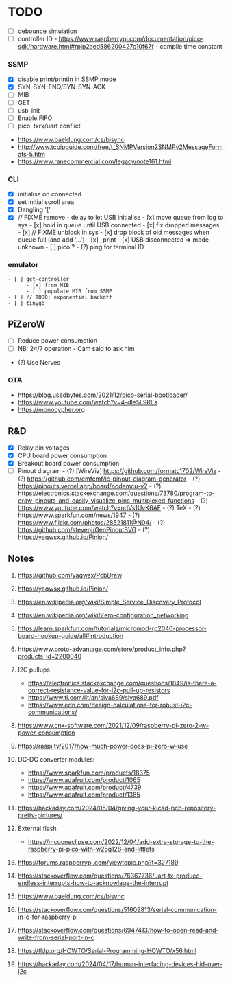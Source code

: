# TODO

- [ ] debounce simulation
- [ ] controller ID
      - https://www.raspberrypi.com/documentation/pico-sdk/hardware.html#rpip2aed586200427c10f67f
      - compile time constant

### SSMP
   - [x] disable print/println in SSMP mode
   - [x] SYN-SYN-ENQ/SYN-SYN-ACK
   - [ ] MIB
   - [ ] GET
   - [ ] usb_init
   - [ ] Enable FIFO
   - [ ] pico: txrx/uart conflict
   - https://www.baeldung.com/cs/bisync
   - http://www.tcpipguide.com/free/t_SNMPVersion2SNMPv2MessageFormats-5.htm
   - https://www.ranecommercial.com/legacy/note161.html

### CLI
   - [x] initialise on connected
   - [x] set initial scroll area
   - [x] Dangling '['
   - [x] // FIXME remove - delay to let USB initialise
         - [x] move queue from log to sys
         - [x] hold in queue until USB connected
         - [x] fix dropped messages
         - [x] // FIXME unblock in sys
         - [x] drop block of old messages when queue full (and add '...')
         - [x] _print
         - [x] USB disconnected => mode unknown
         - [ ] pico ?
               - (?) ping for terminal ID

### emulator
    - [ ] get-controller
          - [x] from MIB
          - [ ] populate MIB from SSMP
    - [ ] // TODO: exponential backoff
    - [ ] tinygo

## PiZeroW
   - [ ] Reduce power consumption
   - [ ] NB: 24/7 operation - Cam said to ask him
   - (?) Use Nerves

### OTA
   - https://blog.usedbytes.com/2021/12/pico-serial-bootloader/
   - https://www.youtube.com/watch?v=4-dle5L9REs
   - https://monocypher.org

## R&D
- [x] Relay pin voltages
- [x] CPU board power consumption
- [x] Breakout board power consumption
- [ ] Pinout diagram
      - (?) [WireViz] https://github.com/formatc1702/WireViz
      - (?) https://github.com/cmfcmf/ic-pinout-diagram-generator
      - (?) https://pinouts.vercel.app/board/nodemcu-v2
      - (?) https://electronics.stackexchange.com/questions/73780/program-to-draw-pinouts-and-easily-visualize-pins-multiplexed-functions
      - (?) https://www.youtube.com/watch?v=ndVs1UvK6AE
      - (?) TeX
      - (?) https://www.sparkfun.com/news/1947
      - (?) https://www.flickr.com/photos/28521811@N04/
      - (?) https://github.com/stevenj/GenPinoutSVG
      - (?) https://yaqwsx.github.io/Pinion/

## Notes

1. https://github.com/yaqwsx/PcbDraw
2. https://yaqwsx.github.io/Pinion/
3. https://en.wikipedia.org/wiki/Simple_Service_Discovery_Protocol
4. https://en.wikipedia.org/wiki/Zero-configuration_networking
5. https://learn.sparkfun.com/tutorials/micromod-rp2040-processor-board-hookup-guide/all#introduction
6. https://www.proto-advantage.com/store/product_info.php?products_id=2200040
7. I2C pullups
      - https://electronics.stackexchange.com/questions/1849/is-there-a-correct-resistance-value-for-i2c-pull-up-resistors
      - https://www.ti.com/lit/an/slva689/slva689.pdf
      - https://www.edn.com/design-calculations-for-robust-i2c-communications/

8. https://www.cnx-software.com/2021/12/09/raspberry-pi-zero-2-w-power-consumption
9. https://raspi.tv/2017/how-much-power-does-pi-zero-w-use
10. DC-DC converter modules:
    - https://www.sparkfun.com/products/18375
    - https://www.adafruit.com/product/1065
    - https://www.adafruit.com/product/4739
    - https://www.adafruit.com/product/1385
11. https://hackaday.com/2024/05/04/giving-your-kicad-pcb-repository-pretty-pictures/
12. External flash
    - https://mcuoneclipse.com/2022/12/04/add-extra-storage-to-the-raspberry-pi-pico-with-w25q128-and-littlefs
13. https://forums.raspberrypi.com/viewtopic.php?t=327189
14. https://stackoverflow.com/questions/76367736/uart-tx-produce-endless-interrupts-how-to-acknowlage-the-interrupt
15. https://www.baeldung.com/cs/bisync
16. https://stackoverflow.com/questions/51609813/serial-communication-in-c-for-raspberry-pi
17. https://stackoverflow.com/questions/6947413/how-to-open-read-and-write-from-serial-port-in-c
18. https://tldp.org/HOWTO/Serial-Programming-HOWTO/x56.html
19. https://hackaday.com/2024/04/17/human-interfacing-devices-hid-over-i2c


